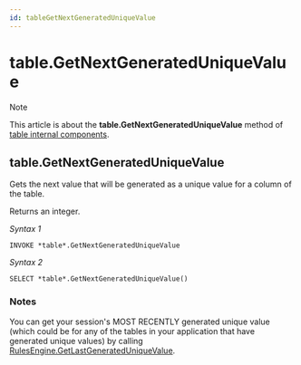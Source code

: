 ```yaml
---
id: tableGetNextGeneratedUniqueValue
---
```


# table.GetNextGeneratedUniqueValue



> [!NOTE]
> This article is about the **table.GetNextGeneratedUniqueValue** method of [table internal components](/docs/Extensions/Domain_and_table_internal_components).

## **table.GetNextGeneratedUniqueValue**

Gets the next value that will be generated as a unique value for a column of the table.

Returns an integer.

*Syntax 1*

```
INVOKE *table*.GetNextGeneratedUniqueValue
```

*Syntax 2*

```
SELECT *table*.GetNextGeneratedUniqueValue()
```

### Notes

You can get your session's MOST RECENTLY generated unique value (which could be for any of the tables in your application that have generated unique values) by calling [RulesEngine.GetLastGeneratedUniqueValue](/docs/Extensions/RulesEngine_internal_component/RulesEngineGetLastGeneratedUniqueValue.md).